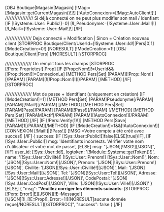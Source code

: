 [OBJ Boutique|Magasin|Magasin]
[!Mag:=[!Magasin::getCurrentMagasin()!]!]
[!AutoConnexion:=[!Mag::AutoClient!]!]
////////////////// Si déjà connecté on ne peut plus modifier son mail / idenfiant
[IF [!Systeme::User::Public!]=0]
    [!I_Pseudonyme:=[!Systeme::User::Mail!]!]
    [!I_Mail:=[!Systeme::User::Mail!]!]
[/IF]

///////////////// Deja connecté = Modification | Sinon = Création nouveau client
[STORPROC Boutique/Client/UserId=[!Systeme::User::Id!]|Pers|0|1]
    [!ModeCreation:=0!]
    [NORESULT]
        [!ModeCreation:=1!]
        [OBJ Boutique|Client|Pers]
    [/NORESULT]
[/STORPROC]

///////////////// On remplit tous les champs
[STORPROC [!Pers::Proprietes!]|Prop]
[IF [!Prop::Nom!]!=UserId&&[!Prop::Nom!]!=ConnexionLe]
    [METHOD Pers|Set]
        [PARAM][!Prop::Nom!][/PARAM]
        [PARAM][![!Prop::Nom!]!][/PARAM]
    [/METHOD]
[/IF]
[/STORPROC]

///////////////// Mot de passe + Identifiant (uniquement en création)
[IF [!ModeCreation!]=1]
    [METHOD Pers|Set]
        [PARAM]Pseudonyme[/PARAM]
        [PARAM][!Mail!][/PARAM]
    [/METHOD]
    [METHOD Pers|Set]
        [PARAM]Pass[/PARAM]
        [PARAM][!Pass!][/PARAM]
    [/METHOD]
    [METHOD Pers|Set]
        [PARAM]Actif[/PARAM]
        [PARAM][!AutoConnexion!][/PARAM]
    [/METHOD]
[/IF]
[IF [!Pers::Verify(1)!]]
    [METHOD Pers|Save][PARAM]1[/PARAM][/METHOD]
    [IF [!ModeCreation!]=1&&[!AutoConnexion!]]
        [CONNEXION [!Mail!]|[!Pass!]]
        [!MSG:=Votre compte a été créé avec succès!]
    [/IF]
    {
        success: [IF [!Sys::User::Public!]]false[ELSE]true[/IF],
        [IF [!Sys::User::Public!]]
            msg: 'Identifiants incorrects. Vérifier votre nom d\'utilisateur et votre mot de passe',
        [ELSE]
            msg: "[JSON][!MSG!][/JSON]",
        [/IF]
        user_id: [!Sys::User::Id!],
        logtoken: '[!Module::Systeme::getToken()!]',
        name: '[!Sys::User::Civilité!] [!Sys::User::Prenom!] [!Sys::User::Nom!]',
        Nom: '[JSON][!Sys::User::Nom!][/JSON]',
        Prenom: '[JSON][!Sys::User::Prenom!][/JSON]',
        Civilite: '[JSON][!Sys::User::Civilité!][/JSON]',
        Mail: '[JSON][!Sys::User::Mail!][/JSON]',
        Tel: '[JSON][!Sys::User::Tel!][/JSON]',
        Adresse: '[JSON][!Sys::User::Adresse!][/JSON]',
        CodePostal: '[JSON][!Sys::User::CodPos!][/JSON]',
        Ville: '[JSON][!Sys::User::Ville!][/JSON]'
    }
[ELSE]
{
    "msg": "<b>Veuillez corriger les éléments suivants</b>: [STORPROC [!Pers::Error!]|E][JSON][!E::Message!]<br />[/JSON][!I_[!E::Prop!]_Error:=1!][NORESULT]aucune donnée reçue[/NORESULT][/STORPROC]",
    "success": false
}
[/IF]
